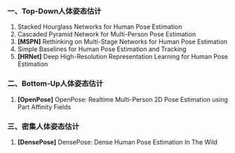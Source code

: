 ### 一、Top-Down人体姿态估计    

1. Stacked Hourglass Networks for Human Pose Estimation      
2. Cascaded Pyramid Network for Multi-Person Pose Estimation
3. **[MSPN]** Rethinking on Multi-Stage Networks for Human Pose Estimation     
4. Simple Baselines for Human Pose Estimation and Tracking    
5. **[HRNet]** Deep High-Resolution Representation Learning for Human Pose Estimation       
       
### 二、Bottom-Up人体姿态估计   

1. **[OpenPose]** OpenPose: Realtime Multi-Person 2D Pose Estimation using Part Affinity Fields    

### 三、密集人体姿态估计 

1. **[DensePose]** DensePose: Dense Human Pose Estimation In The Wild     
